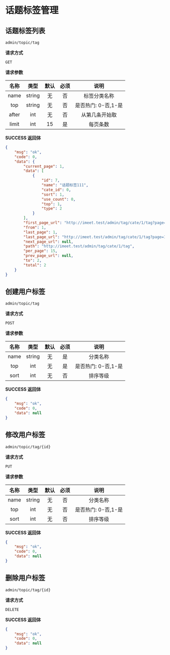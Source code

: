 # 话题标签管理

## 话题标签列表

`admin/topic/tag`

**请求方式**

`GET`

**请求参数**

|  名称  |  类型  | 默认 | 必须 |         说明         |
| :----: | :----: | :--: | :--: | :------------------: |
|  name  |   string |  无  |  否  |       标签分类名称                    |
|   top  |   string |  无  |  否  |       是否热门: 0-否,1-是             |
| after  |     int  |  无  |  否  |       从第几条开始取                  |
| limit  |     int  |  15  |  是  |        每页条数                      |

**SUCCESS 返回体**

```json
{
    "msg": "ok",
    "code": 0,
    "data": {
        "current_page": 1,
        "data": [
            {
                "id": 7,
                "name": "话题标签111",
                "cate_id": 0,
                "sort": 1,
                "use_count": 0,
                "top": 1,
                "type": 2
            }
        ],
        "first_page_url": "http://imeet.test/admin/tag/cate/1/tag?page=1",
        "from": 1,
        "last_page": 1,
        "last_page_url": "http://imeet.test/admin/tag/cate/1/tag?page=1",
        "next_page_url": null,
        "path": "http://imeet.test/admin/tag/cate/1/tag",
        "per_page": 15,
        "prev_page_url": null,
        "to": 2,
        "total": 2
    }
}
```

## 创建用户标签

`admin/topic/tag`

**请求方式**

`POST`

**请求参数**

|   名称   |  类型  | 默认 | 必须 |                说明                 |
| :------: | :----: | :--: | :--: | :---------------------------------: |
|   name   | string |  无  |  是  |               分类名称                 |
|    top   |    int |  无  |  是  |     是否热门: 0-否,1-是                 |
|   sort   |    int |  无  |  否  |               排序等级                 |

**SUCCESS 返回体**

```json
{
    "msg": "ok",
    "code": 0,
    "data": null
}
```

## 修改用户标签

`admin/topic/tag/{id}`

**请求方式**

`PUT`

**请求参数**

|   名称   |  类型  | 默认 | 必须 |                说明                 |
| :------: | :----: | :--: | :--: | :---------------------------------: |
|   name   | string |  无  |  否  |               分类名称                 |
|    top   |    int |  无  |  否  |    是否热门: 0-否,1-是                  |
|   sort   |    int |  无  |  否  |               排序等级                 |

**SUCCESS 返回体**

```json
{
    "msg": "ok",
    "code": 0,
    "data": null
}
```

## 删除用户标签

`admin/topic/tag/{id}`

**请求方式**

`DELETE`

**SUCCESS 返回体**

```json
{
    "msg": "ok",
    "code": 0,
    "data": null
}
```

